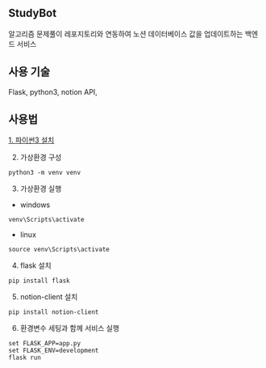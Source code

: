 ## StudyBot
알고리즘 문제풀이 레포지토리와 연동하여 노션 데이터베이스 값을 업데이트하는 백엔드 서비스

## 사용 기술
Flask, python3, notion API, 

## 사용법
[1. 파이썬3 설치](https://www.python.org/downloads/)

2. 가상환경 구성
```
python3 -m venv venv
```
3. 가상환경 실행
- windows
```
venv\Scripts\activate
```
- linux
```
source venv\Scripts\activate
```
4. flask 설치
```
pip install flask
```
5. notion-client 설치
```
pip install notion-client
```
6. 환경변수 세팅과 함께 서비스 실행
```
set FLASK_APP=app.py
set FLASK_ENV=development
flask run
```
